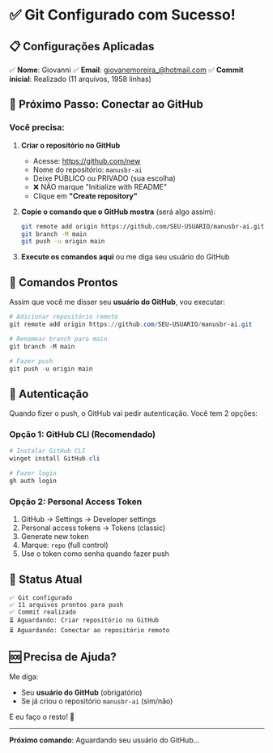 # ✅ Git Configurado com Sucesso!

## 📋 Configurações Aplicadas

✅ **Nome**: Giovanni
✅ **Email**: giovanemoreira_@hotmail.com
✅ **Commit inicial**: Realizado (11 arquivos, 1958 linhas)

## 🔗 Próximo Passo: Conectar ao GitHub

### Você precisa:

1. **Criar o repositório no GitHub**
   - Acesse: https://github.com/new
   - Nome do repositório: `manusbr-ai`
   - Deixe PÚBLICO ou PRIVADO (sua escolha)
   - ❌ NÃO marque "Initialize with README"
   - Clique em **"Create repository"**

2. **Copie o comando que o GitHub mostra** (será algo assim):
   ```bash
   git remote add origin https://github.com/SEU-USUARIO/manusbr-ai.git
   git branch -M main
   git push -u origin main
   ```

3. **Execute os comandos aqui** ou me diga seu usuário do GitHub

## 🚀 Comandos Prontos

Assim que você me disser seu **usuário do GitHub**, vou executar:

```powershell
# Adicionar repositório remoto
git remote add origin https://github.com/SEU-USUARIO/manusbr-ai.git

# Renomear branch para main
git branch -M main

# Fazer push
git push -u origin main
```

## 🔐 Autenticação

Quando fizer o push, o GitHub vai pedir autenticação. Você tem 2 opções:

### Opção 1: GitHub CLI (Recomendado)
```powershell
# Instalar GitHub CLI
winget install GitHub.cli

# Fazer login
gh auth login
```

### Opção 2: Personal Access Token
1. GitHub → Settings → Developer settings
2. Personal access tokens → Tokens (classic)
3. Generate new token
4. Marque: `repo` (full control)
5. Use o token como senha quando fazer push

## 📝 Status Atual

```
✅ Git configurado
✅ 11 arquivos prontos para push
✅ Commit realizado
⏳ Aguardando: Criar repositório no GitHub
⏳ Aguardando: Conectar ao repositório remoto
```

## 🆘 Precisa de Ajuda?

Me diga:
- Seu **usuário do GitHub** (obrigatório)
- Se já criou o repositório `manusbr-ai` (sim/não)

E eu faço o resto! 🚀

---

**Próximo comando**: Aguardando seu usuário do GitHub...
